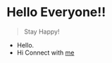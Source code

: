 # Hello Everyone!!
> Stay Happy!
- Hello.
- Hi
Connect with [me](https://www.linkedin.com/in/jatin-goyal-1469061aa/)

